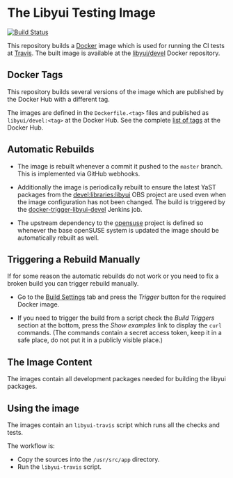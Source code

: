 # The Libyui Testing Image

[![Build Status](https://travis-ci.org/libyui/docker-devel.svg?branch=master)](https://travis-ci.org/libyui/docker-devel)

This repository builds a [Docker](https://www.docker.com/) image which is used
for running the CI tests at [Travis](https://travis-ci.org/).
The built image is available at the [libyui/devel](
https://hub.docker.com/r/libyui/devel) Docker repository.

## Docker Tags

This repository builds several versions of the image which are published
by the Docker Hub with a different tag.

The images are defined in the `Dockerfile.<tag>` files and published as
`libyui/devel:<tag>` at the Docker Hub. See the complete [list of tags](
https://hub.docker.com/r/libyui/devel/tags/) at the Docker Hub.

## Automatic Rebuilds

- The image is rebuilt whenever a commit it pushed to the `master` branch.
  This is implemented via GitHub webhooks.

- Additionally the image is periodically rebuilt to ensure the latest YaST
  packages from the [devel:libraries:libyui](https://build.opensuse.org/project/show/devel:libraries:libyui)
  OBS project are used even when the image configuration has not been changed.
  The build is triggered by the [docker-trigger-libyui-devel](
  https://ci.opensuse.org/view/Yast/job/docker-trigger-libyui-devel/)
  Jenkins job.

- The upstream dependency to the [opensuse](https://hub.docker.com/_/opensuse/)
  project is defined so whenever the base openSUSE system is updated the image
  should be automatically rebuilt as well.

## Triggering a Rebuild Manually

If for some reason the automatic rebuilds do not work or you need to fix
a broken build you can trigger rebuild manually.

- Go to the [Build Settings](
https://hub.docker.com/r/libyui/devel/~/settings/automated-builds/) tab
and press the *Trigger* button for the required Docker image.

- If you need to trigger the build from a script check the *Build Triggers*
section at the bottom, press the *Show examples* link to display the `curl`
commands. (The commands contain a secret access token, keep it in a safe place,
do not put it in a publicly visible place.)

## The Image Content

The images contain all development packages needed for building the libyui
packages.

## Using the image

The images contain an `libyui-travis` script which runs all the checks and tests.

The workflow is:

- Copy the sources into the `/usr/src/app` directory.
- Run the `libyui-travis` script.

